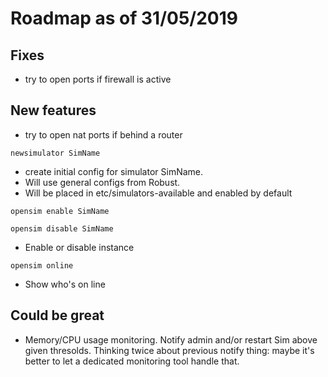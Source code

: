 # Roadmap as of 31/05/2019


## Fixes

- try to open ports if firewall is active

## New features

- try to open nat ports if behind a router

`newsimulator SimName`

-  create initial config for simulator SimName.
-  Will use general configs from Robust.
-  Will be placed in etc/simulators-available and enabled by default

`opensim enable SimName`

`opensim disable SimName`

-  Enable or disable instance

`opensim online`

- Show who's on line


Could be great
--------------

- Memory/CPU usage monitoring.
  Notify admin and/or restart Sim above given thresolds.
  Thinking twice about previous notify thing: maybe it's better to let a
  dedicated monitoring tool handle that.
